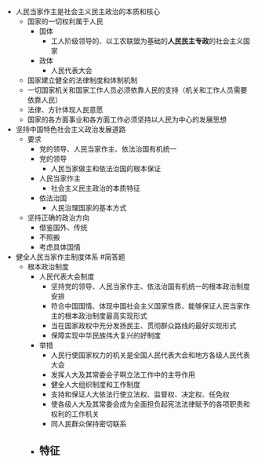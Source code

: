 - 人民当家作主是社会主义民主政治的本质和核心
	- 国家的一切权利属于人民
		- 国体
			- 工人阶级领导的、以工农联盟为基础的**人民民主专政**的社会主义国家
		- 政体
			- 人民代表大会
	- 国家建立健全的法律制度和体制机制
	- 一切国家机关和国家工作人员必须依靠人民的支持（机关和工作人员需要依靠人民）
	- 法律、方针体现人民意愿
	- 国家的各方面事业和各方面工作必须坚持以人民为中心的发展思想
- 坚持中国特色社会主义政治发展道路
	- 要求
		- 党的领导、人民当家作主、依法治国有机统一
		- 党的领导
			- 人民当家做主和依法治国的根本保证
		- 人民当家作主
			- 社会主义民主政治的本质特征
		- 依法治国
			- 人民治理国家的基本方式
	- 坚持正确的政治方向
		- 借鉴国外、传统
		- 不照搬
		- 考虑具体国情
- 健全人民当家作主制度体系 #简答题
	- 根本政治制度
		- 人民代表大会制度
			- 坚持党的领导、人民当家作主、依法治国有机统一的根本政治制度安排
			- 符合中国国情、体现中国社会主义国家性质、能够保证人民当家作主的根本政治制度最高实现形式
			- 当在国家政权中充分发扬民主、贯彻群众路线的最好实现形式
			- 保障实现中华民族伟大复兴的好制度
		- 举措
			- 人民行使国家权力的机关是全国人民代表大会和地方各级人民代表大会
			- 发挥人大及其常委会子啊立法工作中的主导作用
			- 健全人大组织制度和工作制度
			- 支持和保证人大依法行使立法权、监督权、决定权、任免权
			- 使各级人大及其常委会成为全面担负起宪法法律赋予的各项职责和权利的工作机关
			- 同人民群众保持密切联系
		- 特征
			-